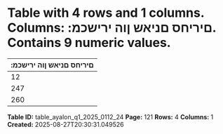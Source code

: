 # Table with 4 rows and 1 columns. Columns: :םיריחס םניאש ןוה ירישכמ. Contains 9 numeric values.

| :םיריחס םניאש ןוה ירישכמ |
|---|
| 12 | 838 - 12 | 838 תוריחס ןניאש תוינמ |
| 247 | 235 - 247 | 235 תוריחס תוינמ |
| 260 | 073 - 260 | 073 ןוה ירישכמ לכה ךס |

**Table ID:** table_ayalon_q1_2025_0112_24
**Page:** 121
**Rows:** 4
**Columns:** 1
**Created:** 2025-08-27T20:30:31.049526
